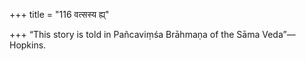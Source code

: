 +++
title = "116 वत्सस्य ह्य्"

+++
“This story is told in Pañcaviṃśa Brāhmaṇa of the Sāma Veda”—Hopkins.


